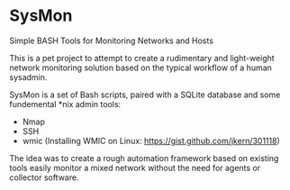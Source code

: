 # SysMon
Simple BASH Tools for Monitoring Networks and Hosts

This is a pet project to attempt to create a rudimentary and light-weight network monitoring solution based on the typical workflow of a human sysadmin.

SysMon is a set of Bash scripts, paired with a SQLite database and some fundemental *nix admin tools:

- Nmap
- SSH
- wmic (Installing WMIC on Linux: https://gist.github.com/jkern/301118)

The idea was to create a rough automation framework based on existing tools easily monitor a mixed network without the need for agents or collector software. 



